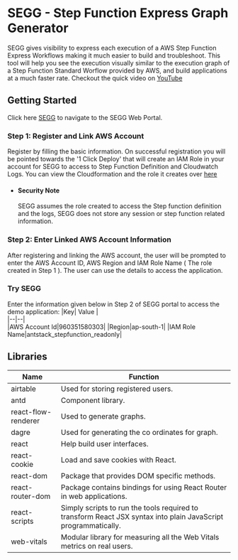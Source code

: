 # SEGG - Step Function Express Graph Generator

SEGG gives visibility to express each execution of a AWS Step Function Express Workflows making it much easier to build and troubleshoot. This tool will help you see the execution visually similar to the execution graph of a Step Function Standard Worflow provided by AWS, and build applications at a much faster rate. Checkout the quick video on [YouTube](https://www.youtube.com/watch?v=u_mXh03CIIU)
​

## Getting Started

Click here [SEGG](https://segg.antstack.com/) to navigate to the SEGG Web Portal.
​

### Step 1: Register and Link AWS Account

Register by filling the basic information. On successful registration you will be pointed towards the '1 Click Deploy' that will create an IAM Role in your account for SEGG to access to Step Function Definition and Cloudwatch Logs. You can view the Cloudformation and the role it creates over [here](https://github.com/antstackio/SEGG/blob/main/be/iam-one-click-template.yaml)
​

- #### Security Note
  SEGG assumes the role created to access the Step function definition and the logs, SEGG does not store any session or step function related information.
  ​

### Step 2: Enter Linked AWS Account Information

After registering and linking the AWS account, the user will be prompted to enter the AWS Account ID, AWS Region and IAM Role Name ( The role created in Step 1 ). The user can use the details to access the application.

### Try SEGG

Enter the information given below in Step 2 of SEGG portal to access the demo application:
|Key| Value |  
|--|--|  
|AWS Account Id|960351580303|
|Region|ap-south-1|
|IAM Role Name|antstack_stepfunction_readonly|

## Libraries

| Name                | Function                                                                                                       |
| ------------------- | -------------------------------------------------------------------------------------------------------------- |
| airtable            | Used for storing registered users.                                                                             |
| antd                | Component library.                                                                                             |
| react-flow-renderer | Used to generate graphs.                                                                                       |
| dagre               | Used for generating the co ordinates for graph.                                                                |
| react               | Help build user interfaces.                                                                                    |
| react-cookie        | Load and save cookies with React.                                                                              |
| react-dom           | Package that provides DOM specific methods.                                                                    |
| react-router-dom    | Package contains bindings for using React Router in web applications.                                          |
| react-scripts       | Simply scripts to run the tools required to transform React JSX syntax into plain JavaScript programmatically. |
| web-vitals          | Modular library for measuring all the Web Vitals metrics on real users.                                        |
